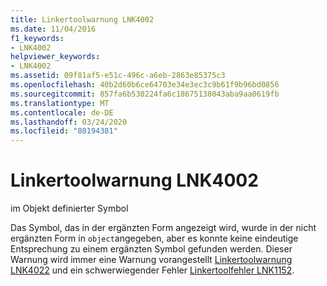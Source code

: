 ```yaml
---
title: Linkertoolwarnung LNK4002
ms.date: 11/04/2016
f1_keywords:
- LNK4002
helpviewer_keywords:
- LNK4002
ms.assetid: 09f81af5-e51c-496c-a6eb-2863e85375c3
ms.openlocfilehash: 40b2d60b6ce64703e34e3ec3c9b61f9b96bd0856
ms.sourcegitcommit: 857fa6b530224fa6c18675138043aba9aa0619fb
ms.translationtype: MT
ms.contentlocale: de-DE
ms.lasthandoff: 03/24/2020
ms.locfileid: "80194381"
---
```

# <a name="linker-tools-warning-lnk4002"></a>Linkertoolwarnung LNK4002

im Objekt definierter Symbol

Das Symbol, das in der ergänzten Form angezeigt wird, wurde in der nicht ergänzten Form in `object`angegeben, aber es konnte keine eindeutige Entsprechung zu einem ergänzten Symbol gefunden werden. Dieser Warnung wird immer eine Warnung vorangestellt [Linkertoolwarnung LNK4022](../../error-messages/tool-errors/linker-tools-warning-lnk4022.md) und ein schwerwiegender Fehler [Linkertoolfehler LNK1152](../../error-messages/tool-errors/linker-tools-error-lnk1152.md).
